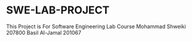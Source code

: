 # SWE-LAB-PROJECT
This Project is For Software Engineering Lab Course
Mohammad Shweiki 207800 
Basil Al-Jamal 201067
